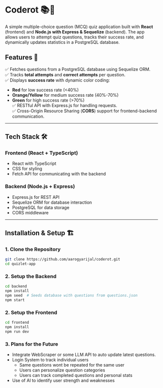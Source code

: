 # **Coderot 📚🧠**

A simple multiple-choice question (MCQ) quiz application built with **React** (frontend) and **Node.js with Express & Sequelize** (backend). The app allows users to attempt quiz questions, tracks their success rate, and dynamically updates statistics in a PostgreSQL database.

## **Features 🚀**
✅ Fetches questions from a PostgreSQL database using Sequelize ORM.  
✅ Tracks **total attempts** and **correct attempts** per question.  
✅ Displays **success rate** with dynamic color coding:  
   - **Red** for low success rate (<40%)  
   - **Orange/Yellow** for medium success rate (40%-70%)  
   - **Green** for high success rate (>70%)  
✅ RESTful API with Express.js for handling requests.  
✅ Cross-Origin Resource Sharing (**CORS**) support for frontend-backend communication.  

---

## **Tech Stack 🛠️**

### **Frontend** (React + TypeScript)
- React with TypeScript  
- CSS for styling  
- Fetch API for communicating with the backend  

### **Backend** (Node.js + Express)
- Express.js for REST API  
- Sequelize ORM for database interaction  
- PostgreSQL for data storage  
- CORS middleware  

---

## **Installation & Setup 🏗️**

### **1. Clone the Repository**
```sh
git clone https://github.com/aarogyarijal/coderot.git
cd quizlet-app
```

### **2. Setup the Backend**
```sh
cd backend
npm install
npm seed  # Seeds database with questions from questions.json
npm start
```

### **2. Setup the Frontend**
```sh
cd frontend
npm install
npm run dev
```

### **3. Plans for the Future**
- Integrate WebScraper or some LLM API to auto update latest questions.
- Login System to track individual users
    - Same questions wont be repeated for the same user
    - Users can personalize question categories
    - Users can track completed questions and personal stats
- Use of AI to identify user strength and weaknesses
